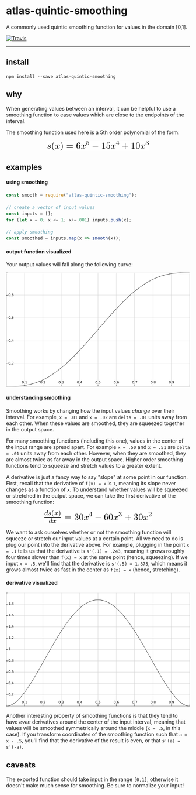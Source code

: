# atlas-quintic-smoothing

A commonly used quintic smoothing function for values in the domain [0,1].

[![Travis](https://img.shields.io/travis/atlassubbed/atlas-quintic-smoothing.svg)](https://travis-ci.org/atlassubbed/atlas-quintic-smoothing)

---

## install

```
npm install --save atlas-quintic-smoothing
```

## why

When generating values between an interval, it can be helpful to use a smoothing function to ease values which are close to the endpoints of the interval.

The smoothing function used here is a 5th order polynomial of the form:

<p align="center">
  <img alt="s(x) = 6x^5 - 15x^4 + 10x^3" src="docs/quintic.png">
</p>

## examples

#### using smoothing

```javascript
const smooth = require("atlas-quintic-smoothing");

// create a vector of input values
const inputs = [];
for (let x = 0; x <= 1; x+=.001) inputs.push(x);

// apply smoothing 
const smoothed = inputs.map(x => smooth(x));
```

#### output function visualized

Your output values will fall along the following curve:

<p align="center">
  <img alt="graph of s(x) = 6x^5 - 15x^4 + 10x^3" src="docs/quintic_graph.png">
</p>

#### understanding smoothing

Smoothing works by changing how the input values *change* over their interval. For example, `x = .01` and `x = .02` are `delta = .01` units away from each other. When these values are smoothed, they are squeezed together in the output space.

For many smoothing functions (including this one), values in the center of the input range are spread apart. For example `x = .50` and `x = .51` are `delta = .01` units away from each other. However, when they are smoothed, they are almost twice as far away in the output space. Higher order smoothing functions tend to squeeze and stretch values to a greater extent. 

A derivative is just a fancy way to say "slope" at some point in our function. First, recall that the derivative of `f(x) = x` is `1`, meaning its slope never changes as a function of `x`. To understand whether values will be squeezed or stretched in the output space, we can take the first derivative of the smoothing function:


<p align="center">
  <img alt="s'(x) = 30x^4 - 60x^3 + 30x^2" src="docs/quintic_diff.png">
</p>

We want to ask ourselves whether or not the smoothing function will squeeze or stretch our input values at a certain point. All we need to do is plug our point into the derivative above. For example, plugging in the point `x = .1` tells us that the derivative is `s'(.1) = .243`, meaning it grows roughly four times slower than `f(x) = x` at the same point (hence, squeezing). If we input `x = .5`, we'll find that the derivative is `s'(.5) = 1.875`, which means it grows almost twice as fast in the center as `f(x) = x` (hence, stretching).

#### derivative visualized

<p align="center">
  <img alt="graph of s'(x) = 30x^4 - 60x^3 + 30x^2" src="docs/quintic_diff_graph.png">
</p>

Another interesting property of smoothing functions is that they tend to have *even* derivatives around the center of the input interval, meaning that values will be smoothed symmetrically around the middle (`x = .5`, in this case). If you transform coordinates of the smoothing function such that `a = x - .5`, you'll find that the derivative of the result is even, or that `s'(a) = s'(-a)`.

## caveats

The exported function should take input in the range `[0,1]`, otherwise it doesn't make much sense for smoothing. Be sure to normalize your input!


